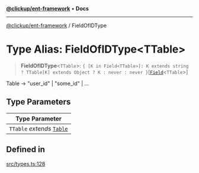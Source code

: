 [**@clickup/ent-framework**](../README.md) • **Docs**

***

[@clickup/ent-framework](../globals.md) / FieldOfIDType

# Type Alias: FieldOfIDType\<TTable\>

> **FieldOfIDType**\<`TTable`\>: `{ [K in Field<TTable>]: K extends string ? TTable[K] extends Object ? K : never : never }`\[[`Field`](Field.md)\<`TTable`\>\]

Table -> "user_id" | "some_id" | ...

## Type Parameters

| Type Parameter |
| ------ |
| `TTable` *extends* [`Table`](Table.md) |

## Defined in

[src/types.ts:128](https://github.com/clickup/ent-framework/blob/master/src/types.ts#L128)

